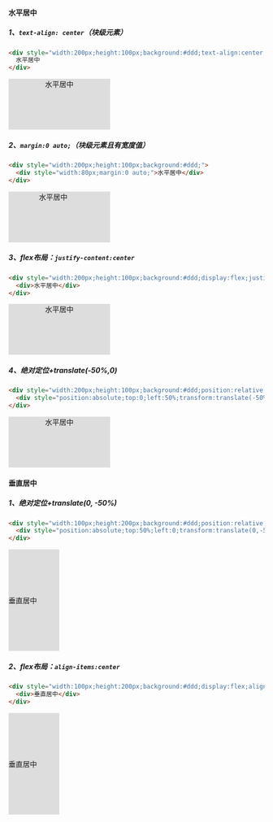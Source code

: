 #### 水平居中

##### 1、`text-align: center`（块级元素）

```html
<div style="width:200px;height:100px;background:#ddd;text-align:center;">
  水平居中
</div>
```

<div style="width:200px;height:100px;background:#ddd;text-align:center;">
  <span>水平居中</span>
</div>



##### 2、`margin:0 auto;`（块级元素且有宽度值）

```html
<div style="width:200px;height:100px;background:#ddd;">
  <div style="width:80px;margin:0 auto;">水平居中</div>
</div>
```

<div style="width:200px;height:100px;background:#ddd;">
  <div style="width:80px;margin:0 auto;">水平居中</div>
</div>

##### 3、flex布局：`justify-content:center`
```html
<div style="width:200px;height:100px;background:#ddd;display:flex;justify-content:center;">
  <div>水平居中</div>
</div>
```

<div style="width:200px;height:100px;background:#ddd;display:flex;justify-content:center;">
  <div>水平居中</div>
</div>

##### 4、绝对定位+translate(-50%,0)
```html
<div style="width:200px;height:100px;background:#ddd;position:relative;">
  <div style="position:absolute;top:0;left:50%;transform:translate(-50%,0);">水平居中</div>
</div>
```

<div style="width:200px;height:100px;background:#ddd;position:relative;">
<div style="position:absolute;top:0;left:50%;transform:translate(-50%,0);">水平居中</div>
</div>

#### 垂直居中

##### 1、绝对定位+translate(0, -50%)
```html
<div style="width:100px;height:200px;background:#ddd;position:relative;">
  <div style="position:absolute;top:50%;left:0;transform:translate(0,-50%);">垂直居中</div>
</div>
```
<div style="width:100px;height:200px;background:#ddd;position:relative;">
  <div style="position:absolute;top:50%;left:0;transform:translate(0,-50%);">垂直居中</div>
</div>

##### 2、flex布局：`align-items:center`
```html
<div style="width:100px;height:200px;background:#ddd;display:flex;align-items:center;">
  <div>垂直居中</div>
</div>
```

<div style="width:100px;height:200px;background:#ddd;display:flex;align-items:center;">
  <div>垂直居中</div>
</div>